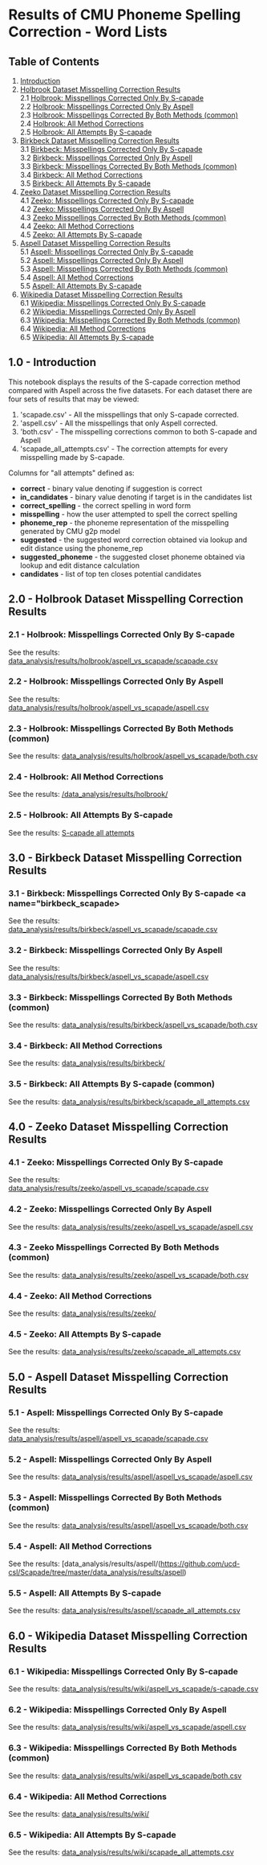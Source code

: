

# Results of CMU Phoneme Spelling Correction - Word Lists



## Table of Contents
1. [Introduction](#introduction) <br/>
2. [Holbrook Dataset Misspelling Correction Results](#holbrook) <br/>
    2.1 [Holbrook: Misspellings Corrected Only By S-capade](#holbrook_scapade) <br/>
    2.2 [Holbrook: Misspellings Corrected Only By Aspell](#holbrook_aspell) <br/>
    2.3 [Holbrook: Misspellings Corrected By Both Methods (common)](#holbrook_both) <br/>
    2.4 [Holbrook: All Method Corrections](#holbrook_methods) <br/>
    2.5 [Holbrook: All Attempts By S-capade](#holbrook_scapade_all) <br/>
3. [Birkbeck Dataset Misspelling Correction Results](#birkbeck) <br/>
    3.1 [Birkbeck: Misspellings Corrected Only By S-capade](#birkbeck_scapade) <br/>
    3.2 [Birkbeck: Misspellings Corrected Only By Aspell](#birkbeck_aspell) <br/>
    3.3 [Birkbeck: Misspellings Corrected By Both Methods (common)](#birkbeck_both) <br/>
    3.4 [Birkbeck: All Method Corrections](#birkbeck_methods) <br/>
    3.5 [Birkbeck: All Attempts By S-capade](#birkbeck_scapade_all) <br/>
4. [Zeeko Dataset Misspelling Correction Results](#zeeko) <br/>
    4.1 [Zeeko: Misspellings Corrected Only By S-capade](#zeeko_scapade) <br/>
    4.2 [Zeeko: Misspellings Corrected Only By Aspell](#zeeko_aspell) <br/>
    4.3 [Zeeko Misspellings Corrected By Both Methods (common)](#zeeko_both) <br/>
    4.4 [Zeeko: All Method Corrections](#zeeko_methods) <br/>
    4.5 [Zeeko: All Attempts By S-capade](#zeeko_scapade_all) <br/>
5. [Aspell Dataset Misspelling Correction Results](#aspell) <br/>
    5.1 [Aspell: Misspellings Corrected Only By S-capade](#aspell_scapade) <br/>
    5.2 [Aspell: Misspellings Corrected Only By Aspell](#aspell_aspell) <br/>
    5.3 [Aspell: Misspellings Corrected By Both Methods (common)](#aspell_both) <br/>
    5.4 [Aspell: All Method Corrections](#aspell_methods) <br/>
    5.5 [Aspell: All Attempts By S-capade](#aspell_scapade_all) <br/>
6. [Wikipedia Dataset Misspelling Correction Results](#wiki) <br/>
    6.1 [Wikipedia: Misspellings Corrected Only By S-capade](#wiki_scapade) <br/>
    6.2 [Wikipedia: Misspellings Corrected Only By Aspell](#wiki_aspell) <br/>
    6.3 [Wikipedia: Misspellings Corrected By Both Methods (common)](#wiki_both) <br/>
    6.4 [Wikipedia: All Method Corrections](#wiki_methods) <br/>
    6.5 [Wikipedia: All Attempts By S-capade](#wiki_scapade_all) <br/>



## 1.0 - Introduction <a name="introduction"><a/>



This notebook displays the results of the S-capade correction method compared with Aspell across the five datasets. For each dataset there are four sets of results that may be viewed:
1. 'scapade.csv' - All the misspellings that only S-capade corrected.
2. 'aspell.csv' - All the misspellings that only Aspell corrected.
3. 'both.csv' - The misspelling corrections common to both S-capade and Aspell
4. 'scapade_all_attempts.csv' - The correction attempts for every misspelling made by S-capade.

Columns for "all attempts" defined as:
* **correct** - binary value denoting if suggestion is correct
* **in_candidates** - binary value denoting if target is in the candidates list
* **correct_spelling** - the correct spelling in word form
* **misspelling** - how the user attempted to spell the correct spelling
* **phoneme_rep** - the phoneme representation of the misspelling generated by CMU g2p model
* **suggested** - the suggested word correction obtained via lookup and edit distance using the phoneme_rep
* **suggested_phoneme** - the suggested closet phoneme obtained via lookup and edit distance calculation
* **candidates** - list of top ten closes potential candidates

## 2.0 - Holbrook Dataset Misspelling Correction Results <a name="holbrook"><a/>

### 2.1 - Holbrook: Misspellings Corrected Only By S-capade <a name="holbrook_scapade"><a/>

See the results: [data_analysis/results/holbrook/aspell_vs_scapade/scapade.csv](https://github.com/ucd-csl/Scapade/blob/master/data_analysis/results/holbrook/aspell_vs_scapade/scapade.csv)

### 2.2 - Holbrook: Misspellings Corrected Only By Aspell <a name="holbrook_aspell"><a/>

See the results: [data_analysis/results/holbrook/aspell_vs_scapade/aspell.csv](https://github.com/ucd-csl/Scapade/blob/master/data_analysis/results/holbrook/aspell_vs_scapade/aspell.csv)

### 2.3 - Holbrook: Misspellings Corrected By Both Methods (common) <a name="holbrook_both"><a/>

See the results: [data_analysis/results/holbrook/aspell_vs_scapade/both.csv](https://github.com/ucd-csl/Scapade/blob/master/data_analysis/results/holbrook/aspell_vs_scapade/both.csv)

### 2.4 - Holbrook: All Method Corrections <a name="holbrook_methods"><a/>

See the results: [/data_analysis/results/holbrook/](https://github.com/ucd-csl/Scapade/tree/master/data_analysis/results/holbrook)

### 2.5 - Holbrook: All Attempts By S-capade <a name="holbrook_scapade_all"><a/>

See the results: [S-capade all attempts](https://github.com/ucd-csl/Scapade/blob/master/data_analysis/results/holbrook/scapade_all_attempts.csv)



## 3.0 - Birkbeck Dataset Misspelling Correction Results <a name="birkbeck"><a/>

### 3.1 - Birkbeck: Misspellings Corrected Only By S-capade <a name="birkbeck_scapade><a/>

See the results: [data_analysis/results/birkbeck/aspell_vs_scapade/scapade.csv](https://github.com/ucd-csl/Scapade/blob/master/data_analysis/results/birkbeck/aspell_vs_scapade/scapade.csv)

### 3.2 - Birkbeck: Misspellings Corrected Only By Aspell <a name="birkbeck_aspell"><a/>

See the results: [data_analysis/results/birkbeck/aspell_vs_scapade/aspell.csv](https://github.com/ucd-csl/Scapade/blob/master/data_analysis/results/birkbeck/aspell_vs_scapade/aspell.csv)

### 3.3 - Birkbeck: Misspellings Corrected By Both Methods (common) <a name="birkbeck_both"><a/>

See the results: [data_analysis/results/birkbeck/aspell_vs_scapade/both.csv](https://github.com/ucd-csl/Scapade/blob/master/data_analysis/results/birkbeck/aspell_vs_scapade/both.csv)

### 3.4 - Birkbeck: All Method Corrections <a name="birkbeck_methods"><a/>

See the results: [data_analysis/results/birkbeck/](https://github.com/ucd-csl/Scapade/tree/master/data_analysis/results/birkbeck)

### 3.5 - Birkbeck: All Attempts By S-capade (common) <a name="birkbeck_scapade_all"><a/>

See the results: [data_analysis/results/birkbeck/scapade_all_attempts.csv](https://github.com/ucd-csl/Scapade/blob/master/data_analysis/results/birkbeck/scapade_all_attempts.csv)



## 4.0 - Zeeko Dataset Misspelling Correction Results <a name="zeeko"><a/>

### 4.1 - Zeeko: Misspellings Corrected Only By S-capade <a name="zeeko_scapade"><a/>

See the results: [data_analysis/results/zeeko/aspell_vs_scapade/scapade.csv](https://github.com/ucd-csl/Scapade/blob/master/data_analysis/results/zeeko/aspell_vs_scapade/scapade.csv)

### 4.2 - Zeeko: Misspellings Corrected Only By Aspell <a name="zeeko_aspell"><a/>

See the results: [data_analysis/results/zeeko/aspell_vs_scapade/aspell.csv](https://github.com/ucd-csl/Scapade/blob/master/data_analysis/results/zeeko/aspell_vs_scapade/aspell.csv)

### 4.3 - Zeeko Misspellings Corrected By Both Methods (common) <a name="zeeko_both"><a/>

See the results: [data_analysis/results/zeeko/aspell_vs_scapade/both.csv](https://github.com/ucd-csl/Scapade/blob/master/data_analysis/results/zeeko/aspell_vs_scapade/both.csv)

### 4.4 - Zeeko: All Method Corrections <a name="zeeko_methods"><a/>

See the results: [data_analysis/results/zeeko/](https://github.com/ucd-csl/Scapade/tree/master/data_analysis/results/zeeko)

### 4.5 - Zeeko: All Attempts By S-capade  <a name="zeeko_scapade_all"><a/>

See the results: [data_analysis/results/zeeko/scapade_all_attempts.csv](https://github.com/ucd-csl/Scapade/blob/master/data_analysis/results/zeeko/scapade_all_attempts.csv)



## 5.0 - Aspell Dataset Misspelling Correction Results <a name="aspell"><a/>

### 5.1 - Aspell: Misspellings Corrected Only By S-capade <a name="aspell_scapade"><a/>

See the results: [data_analysis/results/aspell/aspell_vs_scapade/scapade.csv](https://github.com/ucd-csl/Scapade/blob/master/data_analysis/results/aspell/aspell_vs_scapade/scapade.csv)

### 5.2 - Aspell: Misspellings Corrected Only By Aspell <a name="aspell_aspell"><a/>

See the results: [data_analysis/results/aspell/aspell_vs_scapade/aspell.csv](https://github.com/ucd-csl/Scapade/blob/master/data_analysis/results/aspell/aspell_vs_scapade/aspell.csv)

### 5.3 - Aspell: Misspellings Corrected By Both Methods (common) <a name="aspell_both"><a/>

See the results: [data_analysis/results/aspell/aspell_vs_scapade/both.csv](https://github.com/ucd-csl/Scapade/blob/master/data_analysis/results/aspell/aspell_vs_scapade/both.csv)

### 5.4 - Aspell: All Method Corrections <a name="aspell_methods"><a/>

See the results: [data_analysis/results/aspell/(https://github.com/ucd-csl/Scapade/tree/master/data_analysis/results/aspell)

### 5.5 - Aspell: All Attempts By S-capade <a name="aspell_scapade_all"><a/>

See the results: [data_analysis/results/aspell/scapade_all_attempts.csv](https://github.com/ucd-csl/Scapade/blob/master/data_analysis/results/aspell/scapade_all_attempts.csv)



## 6.0 - Wikipedia Dataset Misspelling Correction Results <a name="wiki"><a/>

### 6.1 - Wikipedia: Misspellings Corrected Only By S-capade <a name="wiki_scapade"><a/>

See the results: [data_analysis/results/wiki/aspell_vs_scapade/s-capade.csv](https://github.com/ucd-csl/Scapade/blob/master/data_analysis/results/wiki/aspell_vs_scapade/s-capade.csv)

### 6.2 - Wikipedia: Misspellings Corrected Only By Aspell <a name="wiki_aspell"><a/>

See the results: [data_analysis/results/wiki/aspell_vs_scapade/aspell.csv](https://github.com/ucd-csl/Scapade/blob/master/data_analysis/results/wiki/aspell_vs_scapade/aspell.csv)

### 6.3 - Wikipedia: Misspellings Corrected By Both Methods (common) <a name="wiki_correct_both"><a/>

See the results: [data_analysis/results/wiki/aspell_vs_scapade/both.csv](https://github.com/ucd-csl/Scapade/blob/master/data_analysis/results/wiki/aspell_vs_scapade/both.csv)

### 6.4 - Wikipedia: All Method Corrections <a name="wiki_methods"><a/>

See the results: [data_analysis/results/wiki/](https://github.com/ucd-csl/Scapade/tree/master/data_analysis/results/wiki)

### 6.5 - Wikipedia: All Attempts By S-capade <a name="wiki_scapade_all"><a/>

See the results: [data_analysis/results/wiki/scapade_all_attempts.csv](https://github.com/ucd-csl/Scapade/blob/master/data_analysis/results/wiki/scapade_all_attempts.csv)
